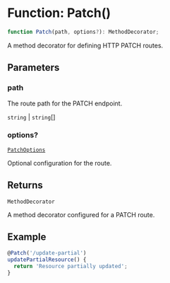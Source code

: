 # Function: Patch()

```ts
function Patch(path, options?): MethodDecorator;
```

A method decorator for defining HTTP PATCH routes.

## Parameters

### path

The route path for the PATCH endpoint.

`string` | `string`[]

### options?

[`PatchOptions`](../interfaces/PatchOptions.md)

Optional configuration for the route.

## Returns

`MethodDecorator`

A method decorator configured for a PATCH route.

## Example

```typescript
@Patch('/update-partial')
updatePartialResource() {
  return 'Resource partially updated';
}
```
